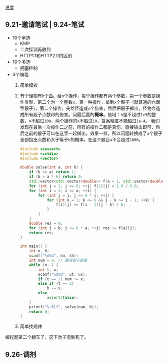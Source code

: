 [进度](https://campus.mihoyo.com/#/campus/applyRecord)

## 9.21-邀请笔试 | 9.24-笔试

+ 10个单选
	+ KMP
	+ 二次探测再散列
	+ HTTP1.1和HTTP2.0的区别
+ 10个多选
	+ 拥塞控制
+ 3个编程
	1. 简单模拟
	2. 有个怪物有`h`个血。给`n`个操作，每个操作都有两个参数，第一个参数是操作类型，第二个为一个整数`x`，第一种操作，拿到`x`个骰子（就普通的六面型骰子），第二个操作，先给怪造成`x`个伤害，然后把骰子掷出，怪物会造成所有骰子点数和的伤害。问最后赢的**概率**。值域：`h`是不超过`1e9`的整数，`n`不超过`100`，两个操作的`x`不超过`10`，答案精度不能超过`1e-4`。
		我们发现在最后一次操作二之前，所有的操作二都是真伤，直接输出即可，然后之前的骰子可以在这里一起掷出，效果一样。所以问题转换成了`a`个骰子全部投出点数和大于等于`b`的概率。在这个题目`a`不会超过`1000`。
		```cpp
		#include <cassert>
		#include <cstdio>
		#include <vector>
		
		double solve(int a, int b) {
		    if (b <= a) return 1;
		    if (b > a * 6) return 0;
		    std::vector<std::vector<double>> f(a + 1, std::vector<double>(6 * a + 1));
		    for (int j = 1; j <= 6; ++j) f[1][j] = 1.0 / 6.0;
		    for (int i = 2; i <= a; ++i) {
		        for (int j = i; j <= 6 * i; ++j) {
		            for (int k = 1; k <= 6 && j - k >= i - 1; ++k) {
		                f[i][j] += f[i - 1][j - k] / 6;
		            }
		        }
		    }
		    double res = 0;
		    for (int j = b; j <= 6 * a; ++j) res += f[a][j];
		    return res;
		}
		
		int main() {
		    int n, h;
		    scanf("%d%d", &n, &h);
		    int num = 0; // 最后骰子数量
		    while (n--) {
		        int t, x;
		        scanf("%d%d", &t, &x);
		        if (t == 1) num += x;
		        else if (t == 2)
		            h -= x;
		        else
		            assert(false);
		    }
		    printf("%.6lf", solve(num, h));
		    return 0;
		}
		```


	3. 简单找规律

编程题第二个翻车了，这下池子泡到死了。

## 9.26-调剂